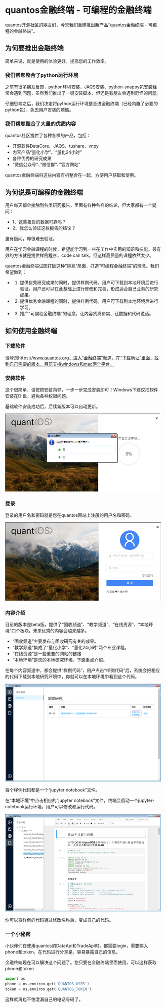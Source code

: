 # quantos金融终端 - 可编程的金融终端

quantos开源社区的朋友们，今天我们重磅推出新产品“quantos金融终端 - 可编程的金融终端”。

## 为何要推出金融终端

简单来说，就是使用的体验更好，提高您的工作效率。

### 我们帮您整合了python运行环境

之前有很多朋友反馈，python环境安装、JAQS安装、python-snappy包安装经常会遇到问题，虽然我们推出了一键安装脚本，但还是有朋友会遇到奇怪的问题。

仔细思考之后，我们决定将python运行环境整合进金融终端（已经内置了必要的python包），免去用户安装的烦恼。

### 我们帮您整合了大量的优质内容

quantos社区提供了各种各样的产品，包括：
+ 开源软件DataCore、JAQS、tushare、vnpy
+ 内容产品“量化小学”、“量化24小时”
+ 各种优秀的研究成果
+ “微信公众号”、”微信群“、”官方网站“

quantos金融终端将这些内容有机整合在一起，方便用户获取和使用。

## 为何说是可编程的金融终端

用户每天都会接触到各类研究报告，里面有各种各样的结论，但大家都有一个疑问：

+ 1、这些报告的数据可靠吗？
+ 2、我怎么验证这些报告的结论？

虽有疑问，却很难去验证。

用户在学习金融课程的时候，希望能学习到一些在工作中实用的知识和技能。最有效的方法就是提供样例程序，code can talk。但这样高质量的课程依然太少。

quantos金融终端试图打破这种“尴尬”局面，打造“可编程金融终端”的理念。我们希望做到：

+ 1. 提供优秀研究成果的同时，提供样例代码。用户可下载到本地环境后进行验证。用户还可以在此基础上进行修改和完善，形成适合自己业务的研究成果。
+ 2. 提供优秀金融课程的同时，提供样例代码。用户可下载到本地环境后进行学习。
+ 3. 推广“可编程金融终端”的理念，让内容货真价实、让数据和代码说话。

## 如何使用金融终端

### 下载软件

请登录https://www.quantos.org，进入“金融终端”频道，在“下载地址”里面，找到自己需要的版本。目前支持windows和mac两个平台。

### 安装软件

这个很简单，请按照安装向导，一步一步完成安装即可！Windows下建议把软件安装在D:盘，避免各种权限问题。

基础软件安装成功后，后续新版本可以自动更新。

![](https://github.com/PKUJohnson/LearnJaqsByExample/blob/master/image/terminal_update.png)

### 登录

登录的用户名和密码就是您在quantos网站上注册的用户名和密码。

![](https://github.com/PKUJohnson/LearnJaqsByExample/blob/master/image/terminal_login.png)

### 内容介绍

目前的版本是beta版，提供了“固收频道”、“教学频道”、“在线资源”、“本地环境”四个板块。未来优秀的内容会越来越多。

+ “固收频道”主要发布与固收研究有关的成果。
+ “教学频道”集成了“量化小学”、“量化24小时”两个专业课程。
+ “在线资源”是一些重要的网站的链接
+ “本地环境”是您的本地研究环境，下面重点介绍。

在每个内容频道中，都会提供“样例代码”，用户点击“样例代码”后，系统会把相应的代码下载到本地研究环境中，你就可以在本地环境中看到这个代码。

![](https://github.com/PKUJohnson/LearnJaqsByExample/blob/master/image/terminal_samplecode.png)

每个样例代码都是一个“jupyter notebook”文件。

在“本地环境”中点击相应的“jupyter notebook”文件，终端会启动一个jupyter-notebook运行环境，用户可以修改和运行代码。

![](https://github.com/PKUJohnson/LearnJaqsByExample/blob/master/image/terminal_local.png)

你可以将样例的代码通过修改名称后，变成自己的代码。

### 一个小秘密

小伙伴们在使用quantos的DataApi和TradeApi时，都需要login，需要输入phone和token，在代码进行分享是，容易暴露自己的信息。

金融终端现在可以解决这个问题了。您只要在金融终端里面使用，可以这样获取phone和token

```python
import os
phone = os.environ.get('QUANTOS_USER')
token = os.environ.get('QUANTOS_TOKEN')
```

这样就再也不怕泄漏自己的电话号码了。


